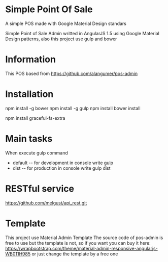 # Simple Point Of Sale
A simple POS made with Google Material Design standars

Simple Point of Sale Admin writted in AngularJS 1.5 using Google Material Design patterns, also this project use gulp and bower

# Information
This POS based from
https://github.com/alangumer/pos-admin

# Installation
npm install -g bower
npm install -g gulp
npm install
bower install

npm install graceful-fs-extra

# Main tasks
When execute gulp command
* default -- for development in console write gulp
* dist -- for production in console write gulp dist

# RESTful service
https://github.com/melgust/api_rest.git

# Template
This project use Material Admin Template
The source code of pos-admin is free to use but the template is not, so if you want you can buy it here: https://wrapbootstrap.com/theme/material-admin-responsive-angularjs-WB011H985 or just change the template by a free one
